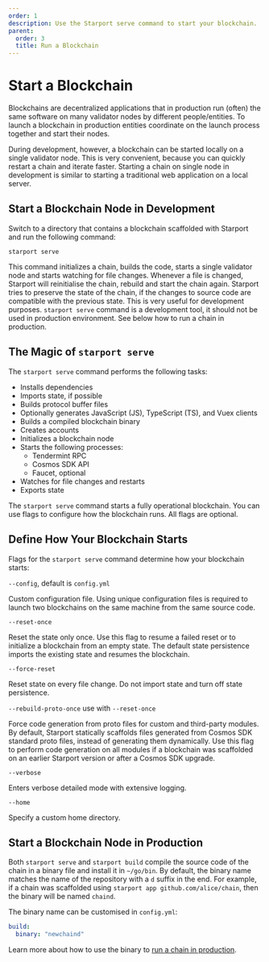 ```yaml
---
order: 1
description: Use the Starport serve command to start your blockchain.
parent:
  order: 3
  title: Run a Blockchain
---
```


# Start a Blockchain

Blockchains are decentralized applications that in production run (often) the same software on many validator nodes by different people/entities. To launch a blockchain in production entities coordinate on the launch process together and start their nodes.

During development, however, a blockchain can be started locally on a single validator node. This is very convenient, because you can quickly restart a chain and iterate faster. Starting a chain on single node in development is similar to starting a traditional web application on a local server.

## Start a Blockchain Node in Development

Switch to a directory that contains a blockchain scaffolded with Starport and run the following command:

```
starport serve
```

This command initializes a chain, builds the code, starts a single validator node and starts watching for file changes. Whenever a file is changed, Starport will reinitialise the chain, rebuild and start the chain again. Starport tries to preserve the state of the chain, if the changes to source code are compatible with the previous state. This is very useful for development purposes. `starport serve` command is a development tool, it should not be used in production environment. See below how to run a chain in production.

## The Magic of `starport serve`

The `starport serve` command performs the following tasks:

- Installs dependencies
- Imports state, if possible
- Builds protocol buffer files
- Optionally generates JavaScript (JS), TypeScript (TS), and Vuex clients
- Builds a compiled blockchain binary
- Creates accounts
- Initializes a blockchain node
- Starts the following processes:
  - Tendermint RPC
  - Cosmos SDK API
  - Faucet, optional
- Watches for file changes and restarts
- Exports state

The `starport serve` command starts a fully operational blockchain. You can use flags to configure how the blockchain runs. All flags are optional.

## Define How Your Blockchain Starts

Flags for the `starport serve` command determine how your blockchain starts:

`--config`, default is `config.yml`

Custom configuration file. Using unique configuration files is required to launch two blockchains on the same machine from the same source code.

`--reset-once`

Reset the state only once. Use this flag to resume a failed reset or to initialize a blockchain from an empty state. The default state persistence imports the existing state and resumes the blockchain.

`--force-reset`

Reset state on every file change. Do not import state and turn off state persistence.

`--rebuild-proto-once` use with `--reset-once`

Force code generation from proto files for custom and third-party modules. By default, Starport statically scaffolds files generated from Cosmos SDK standard proto files, instead of generating them dynamically. Use this flag to perform code generation on all modules if a blockchain was scaffolded on an earlier Starport version or after a Cosmos SDK upgrade.

`--verbose`

Enters verbose detailed mode with extensive logging.

`--home`

Specify a custom home directory.

## Start a Blockchain Node in Production

Both `starport serve` and `starport build` compile the source code of the chain in a binary file and install it in `~/go/bin`. By default, the binary name matches the name of the repository with a `d` suffix in the end. For example, if a chain was scaffolded using `starport app github.com/alice/chain`, then the binary will be named `chaind`.

The binary name can be customised in `config.yml`:

```yml
build:
  binary: "newchaind"
```

Learn more about how to use the binary to [run a chain in production](https://docs.cosmos.network/v0.42/run-node/run-node.html).